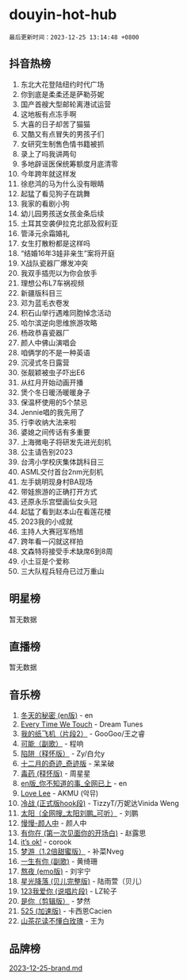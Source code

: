 # douyin-hot-hub

`最后更新时间：2023-12-25 13:14:48 +0800`

## 抖音热榜

1. 东北大花登陆纽约时代广场
1. 你到底是柔柔还是萨勒芬妮
1. 国产首艘大型邮轮离港试运营
1. 这地板有点冻手啊
1. 大喜的日子却苦了猫猫
1. 又酷又有点冒失的男孩子们
1. 女研究生制售色情书籍被抓
1. 录上了吗我讲两句
1. 多地辟谣医保统筹额度月底清零
1. 今年跨年就这样发
1. 徐悲鸿的马为什么没有眼睛
1. 起猛了看见狗子在跳舞
1. 我家的看剧小狗
1. 幼儿园男孩送女孩金条后续
1. 土耳其空袭伊拉克北部及叙利亚
1. 管泽元余霜婚礼
1. 女生打散粉都是这样吗
1. “结婚16年3娃非亲生”案将开庭
1. X战队瓷器厂爆发冲突
1. 我双手插兜以为你会放手
1. 理想公布L7车祸视频
1. 新疆版科目三
1. 邓为蓝毛衣卷发
1. 积石山举行遇难同胞悼念活动
1. 哈尔滨逆向思维旅游攻略
1. 杨政恭喜瓷器厂
1. 颜人中佛山演唱会
1. 咱俩学的不是一种英语
1. 沉浸式冬日露营
1. 张靓颖被虫子吓出E6
1. 从红月开始动画开播
1. 煲个冬日暖汤暖暖身子
1. 保温杯使用的5个禁忌
1. Jennie唱的我先用了
1. 行李收纳大法来啦
1. 婆媳之间传话有多重要
1. 上海微电子将研发先进光刻机
1. 公主请告别2023
1. 台湾小学校庆集体跳科目三
1. ASML交付首台2nm光刻机
1. 左手姚明现身村BA现场
1. 带娃旅游的正确打开方式
1. 还原永乐宫壁画仙女头冠
1. 起猛了看到赵本山在看莲花楼
1. 2023我的小成就
1. 主持人大赛冠军杨旭
1. 跨年看一闪就这样拍
1. 文森特将接受手术缺席6到8周
1. 小土豆是个爱称
1. 三大队程兵轻舟已过万重山

## 明星榜

暂无数据

## 直播榜

暂无数据

## 音乐榜

1. [冬天的秘密 (en版)](https://sf6-cdn-tos.douyinstatic.com/obj/tos-cn-ve-2774/okIuMHDdzyf3FjGK4Lphe1vfHcQaPIHAg0Z4CR) - en
1. [Every Time We Touch](https://sf3-cdn-tos.douyinstatic.com/obj/tos-cn-ve-2774/ogN6lUKQeBBfEVhIOMikG1CcJjugxk1tztZyhP) - Dream Tunes
1. [我的纸飞机（片段2）](https://sf6-cdn-tos.douyinstatic.com/obj/tos-cn-ve-2774/oM2ZrKcg2CD5AeRB2gkeXOFB1IxAGJdZPazYHf) - GooGoo/王之睿
1. [可能（副歌）](https://sf6-cdn-tos.douyinstatic.com/obj/tos-cn-ve-2774/cde1731888894259b333569393c2fb51) - 程响
1. [陷阱（释怀版）](https://sf6-cdn-tos.douyinstatic.com/obj/tos-cn-ve-2774/oE8C21LeZrzKLDFfQYgMzx4GAIHageG5IzayY7) - Zy/白允y
1. [十二月的奇迹_奇迹版](https://sf6-cdn-tos.douyinstatic.com/obj/tos-cn-ve-2774/oMslvA9FBzGMGHnyUuoiiUjtIAXfMz6tzwByW8) - 呆呆破
1. [毒药 (释怀版)](https://sf6-cdn-tos.douyinstatic.com/obj/tos-cn-ve-2774/oYILMEAzspdZBIzy4frJNB8ZHPHWAhiwowd4Ad) - 周星星
1. [en版_你不知道的事_全网已上](https://sf3-cdn-tos.douyinstatic.com/obj/tos-cn-ve-2774/o4QbYLDezHUtFyDKdF9XfmPhIewaqEQAggj6Cb) - en
1. [Love Lee](https://sf3-cdn-tos.douyinstatic.com/obj/tos-cn-ve-2774/o05GbkJGbCBTdDnMtB0fwOYgkeZp23vrWQDQBS) - AKMU (악뮤)
1. [冷战 (正式版hook段)](https://sf6-cdn-tos.douyinstatic.com/obj/tos-cn-ve-2774/oMuEoiBasWApEMVDgNiI8VAByNmwo5J0pyf8Yx) - TizzyT/万妮达Vinida Weng
1. [太阳（全网搜_太阳刘鹏_可听）](https://sf3-cdn-tos.douyinstatic.com/obj/tos-cn-ve-2774/ogWbyIQnlBFImVbeDocRdCIYtBHlbJXgfZMvgz) - 刘鹏
1. [慢慢-颜人中](https://sf6-cdn-tos.douyinstatic.com/obj/tos-cn-ve-2774/ocjHNfBXdBxQNC8ZGAeoLMFTUgtBg8bkExunDC) - 颜人中
1. [有你在 (第一次见面你的开场白)](https://sf6-cdn-tos.douyinstatic.com/obj/tos-cn-ve-2774/oAthrQ3ClJBfI57uBoFEgNDYtNCZ0TSYQQfxQ0) - 赵露思
1. [it’s ok!](https://sf6-cdn-tos.douyinstatic.com/obj/tos-cn-ve-2774/0fc4d0ee28444bd0ab76e8b7c0003f52) - corook
1. [梦游（1.2倍甜蜜版）](https://sf3-cdn-tos.douyinstatic.com/obj/tos-cn-ve-2774/o4gyAUm8hwufoEABmwVIiQtHsFuGzAEEWtNMzo) - 补菜Nveg
1. [一生有你 (副歌)](https://sf3-cdn-tos.douyinstatic.com/obj/tos-cn-ve-2774/o8xzM8HLaQzgMiJ96FKAWCenIuzkFpfClDdmeW) - 黄绮珊
1. [熬夜 (emo版)](https://sf3-cdn-tos.douyinstatic.com/obj/tos-cn-ve-2774/ocQZvZErLThAfNQOtBZ178gQDfCDFBL9iB5lvY) - 刘宇宁
1. [星光降落 (贝儿完整版)](https://sf3-cdn-tos.douyinstatic.com/obj/tos-cn-ve-2774/okwB9hAwyAtsFFkFBzAX1hOOfQuIoMNs0W2Mwr) - 陆雨萱（贝儿）
1. [123我爱你 (说唱片段)](https://sf6-cdn-tos.douyinstatic.com/obj/tos-cn-ve-2774/oYCWFpY0hL9kda0dQKIGDYeKYfQmAse0DgpDjz) - LZ轮子
1. [是你（剪辑版）](https://sf6-cdn-tos.douyinstatic.com/obj/tos-cn-ve-2774/46019dae783c4c969944217fe1cfafc4) - 梦然
1. [525 (加速版)](https://sf6-cdn-tos.douyinstatic.com/obj/tos-cn-ve-2774/oIfKCtqfDyP8Vc9FpAPgWMyezT6LnDT1abRwGg) - 卡西恩Cacien
1. [山茶花读不懂白玫瑰](https://sf6-cdn-tos.douyinstatic.com/obj/tos-cn-ve-2774/osfn8B7DktrRHEPJgPCfDbw7QDQEkwC16BxZg9) - 王为

## 品牌榜

[2023-12-25-brand.md](2023-12-25-brand.md)
